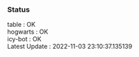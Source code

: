 ### Status


table : OK  
hogwarts : OK  
icy-bot : OK  
Latest Update : 2022-11-03 23:10:37.135139
